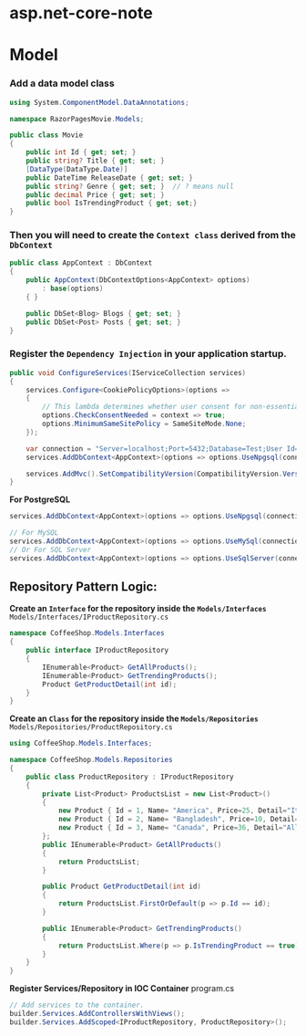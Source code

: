 # asp.net-core-note

# Model
### Add a data model class
```c#
using System.ComponentModel.DataAnnotations;

namespace RazorPagesMovie.Models;

public class Movie
{
    public int Id { get; set; }
    public string? Title { get; set; }
    [DataType(DataType.Date)]
    public DateTime ReleaseDate { get; set; }
    public string? Genre { get; set; }  // ? means null
    public decimal Price { get; set; }
    public bool IsTrendingProduct { get; set;}
}
```
### Then you will need to create the `Context class` derived from the `DbContext`
```c#
public class AppContext : DbContext
{
    public AppContext(DbContextOptions<AppContext> options)
        : base(options)
    { }

    public DbSet<Blog> Blogs { get; set; }
    public DbSet<Post> Posts { get; set; }
}
```

### Register the `Dependency Injection` in your application startup.
```c#
public void ConfigureServices(IServiceCollection services)
{
    services.Configure<CookiePolicyOptions>(options =>
    {
        // This lambda determines whether user consent for non-essential cookies is needed for a given request.
        options.CheckConsentNeeded = context => true;
        options.MinimumSameSitePolicy = SameSiteMode.None;
    });

    var connection = "Server=localhost;Port=5432;Database=Test;User Id=postgres;Password=postgres;";
    services.AddDbContext<AppContext>(options => options.UseNpgsql(connection));

    services.AddMvc().SetCompatibilityVersion(CompatibilityVersion.Version_2_2);
}
```
**For PostgreSQL**
```c#
services.AddDbContext<AppContext>(options => options.UseNpgsql(connection));

// For MySQL
services.AddDbContext<AppContext>(options => options.UseMySql(connection));
// Or For SQL Server
services.AddDbContext<AppContext>(options => options.UseSqlServer(connection));
```

## Repository Pattern Logic:
**Create an `Interface` for the repository inside the `Models/Interfaces`**
`Models/Interfaces/IProductRepository.cs`
```c#
namespace CoffeeShop.Models.Interfaces
{
    public interface IProductRepository
    {
        IEnumerable<Product> GetAllProducts();
        IEnumerable<Product> GetTrendingProducts();
        Product GetProductDetail(int id);
    }
}
```
**Create an `Class` for the repository inside the `Models/Repositories`**
`Models/Repositories/ProductRepository.cs`
```c#
using CoffeeShop.Models.Interfaces;

namespace CoffeeShop.Models.Repositories
{
    public class ProductRepository : IProductRepository
    {
        private List<Product> ProductsList = new List<Product>()
        {
            new Product { Id = 1, Name= "America", Price=25, Detail="It is a long established fact ", ImageUrl="https://coffeeassoc.com/wp-content/uploads/2021/07/nathan-dumlao-6VhPY27jdps-unsplash-1-scaled.jpg", IsTrendingProduct=true},
            new Product { Id = 2, Name= "Bangladesh", Price=10, Detail="There are many variations of passages", ImageUrl="https://www.tastingtable.com/img/gallery/coffee-brands-ranked-from-worst-to-best/l-intro-1645231221.jpg", IsTrendingProduct=true},
            new Product { Id = 3, Name= "Canada", Price=36, Detail="All the Lorem Ipsum generators on the Internet ", ImageUrl="https://foolproofliving.com/wp-content/uploads/2019/03/Turkish-Coffee-Recipe-600x600.jpg", IsTrendingProduct=false}
        };
        public IEnumerable<Product> GetAllProducts()
        {
            return ProductsList;
        }

        public Product GetProductDetail(int id)
        {
            return ProductsList.FirstOrDefault(p => p.Id == id);
        }

        public IEnumerable<Product> GetTrendingProducts()
        {
            return ProductsList.Where(p => p.IsTrendingProduct == true);
        }
    }
}

```
**Register Services/Repository in IOC Container**
program.cs
```c#
// Add services to the container.
builder.Services.AddControllersWithViews();
builder.Services.AddScoped<IProductRepository, ProductRepository>();
```










  

